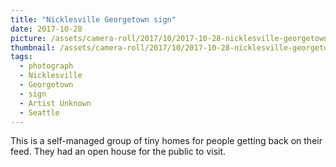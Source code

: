 ```yaml
---
title: "Nicklesville Georgetown sign"
date: 2017-10-28
picture: /assets/camera-roll/2017/10/2017-10-28-nicklesville-georgetown-sign/20171028_235023028_iOS.jpg
thumbnail: /assets/camera-roll/2017/10/2017-10-28-nicklesville-georgetown-sign/20171028_235023028_iOS-thumbnail.jpg
tags:
  - photograph
  - Nicklesville
  - Georgetown
  - sign
  - Artist Unknown
  - Seattle
---
```

This is a self-managed group of tiny homes for people getting back on their feed. They had an open house for the public to visit.